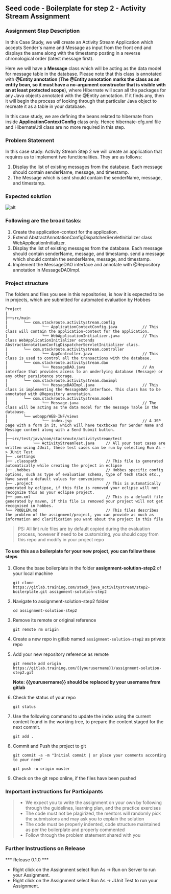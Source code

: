 ## Seed code - Boilerplate for step 2 - Activity Stream Assignment
### Assignment Step Description
In this Case Study, we will create an Activity Stream Application which accepts Sender's name and Message as input from the front end and displays the same along with the timestamp posting in a reverse chronological order (latest message first). 

Here we will have a **Message** class which will be acting as the data model for message table in the database. Please note that this class is annotated with **@Entity annotation** (**The @Entity annotation marks the class as an entity bean, so it must have a no-argument constructor that is visible with an at least protected scope**), where Hibernate will scan all the packages for any Java objects annotated with the @Entity annotation. 
If it finds any, then it will begin the process of looking through that particular Java object to recreate it as a table in your database. 

In this case study, we are defining the beans related to hibernate from inside **ApplicationContextConfig** class only. Hence hibernate-cfg.xml file and HibernateUtil class are no more required in this step.

### Problem Statement
In this case study: Activity Stream Step 2 we will create an application that requires us to implement two functionalities. They are as follows:
1. Display the list of existing messages from the database. Each message should contain senderName, message, and timestamp. 
2. The Message which is sent should contain the senderName, message, and timestamp.
     

### Expected solution

![alt](https://s3.ap-south-1.amazonaws.com/stackroute/oie_eqW5sRly35UA.png?response-content-disposition=inline&X-Amz-Security-Token=AgoGb3JpZ2luEJL%2F%2F%2F%2F%2F%2F%2F%2F%2F%2FwEaCmFwLXNvdXRoLTEigAKGjZseNxIh5O0JI7o8xkNZQcHrnOgSPN3BPn8%2FlcDjp5Az2mhEi2k3i1CFpRYfwvGPUCTdKv5eJCibhD1FAfC1y5DA5JM07d%2Bn%2FHohz%2F%2Bn1%2BTpofBfETTCwYwcnku0a42bUaq7WEt83TcQwiTv3yvJM1Ls9GL4SOywx5Q10YCgixTCmibCldVZrwEfW9dYXaV1bMniZSHXjwMHbl%2BjiqhGpoPMGVYYqZ9%2Fp0Eu6xlvY69xGfQz7zfhnsbB7LyS0No4Cewgzo%2F%2Fd5toZvYB2L9bVM33U7OrvuCdBSSkoikkd%2Fi77vRw%2FvwxO6wNp8GkcAZ6jE66pyQF8xXa4bwYKZt4KvsDCLb%2F%2F%2F%2F%2F%2F%2F%2F%2F%2FwEQABoMMDc5NTU0MTAzMjIxIgzfN%2Fxjan3dyM9zgckqzwNgA4wMVRH56MvHmT8zF8tdHqnzQstJZkvPlQDWo%2FMS4bwafx1YOI02P5BqAIyPF2J3%2BqzD15DIpnlpT7X2qaXAEiCJGTFAPW3YbFVmIyW18hEvFGEj%2F0uKhofchMz7r8XTry88bwSEvggHrBB8F6yac6XJvQV2Wh94YEiqlA%2F8AYGZwpmWQNbpRGID8B0iYN4fTX1t51QsyRdMXtN7sP4bEzlcfB7HwZ%2B%2Ff6Wrsc5lWP13wZWcR4eKRMezF2kRUJEPDnBc0gnVHIItDtbTqGiVwgtPe4WKmlO9fkLuyYFZdjr58xb855GpoFD7%2F0ETt%2BdEtFiw5c7p58qqnKYyFrRKSAQ0CDMj1rAjZhtHpbXrnzcylJRTrzrYznd0aoBNKCnB%2FshB3GmENBdC%2BJn2BW3FMvsdzd7YxITROFhTQbEQUF1vfQ5gEH7YQBU9MubgRyAY%2Fcj9PqbvT%2Bsgqh%2BnirQLMHCwZUGEBkwMfxgiaTXvrtiZr8TcvgtivqWDmx3STwm01puC2DFF%2BlfBfIsHebgNB2eOhJoGrTcq4F2YWDRtG9By9t2stdkqGKCoLSgAbpz%2BsUawsdUsGMFgTBfqzgABL%2F6oZEJZc8Z75sFYQD5cMNvf2s8F&X-Amz-Algorithm=AWS4-HMAC-SHA256&X-Amz-Date=20171030T055114Z&X-Amz-SignedHeaders=host&X-Amz-Expires=300&X-Amz-Credential=ASIAIFU5LZM24L23AVAA%2F20171030%2Fap-south-1%2Fs3%2Faws4_request&X-Amz-Signature=fbd4e6d35bbeafd41d7978a47c6a15d7b1eb48f78b419d89e4bf957d5a9106f3)

### Following are the broad tasks:
1. Create the application-context for the application. 
2. Extend AbstractAnnotationConfigDispatcherServletInitializer class WebApplicationInitializer.
3. Display the list of existing messages from the database. Each message should contain senderName, message, and timestamp. send a message which should contain the senderName, message, and timestamp.
4. Implement the MessageDAO interface and annotate with @Repository annotation in MessageDAOImpl.

### Project structure

The folders and files you see in this repositories, is how it is expected to be in projects, which are submitted for automated evaluation by Hobbes

    Project
    |
    ├──src/main
	|	    └── com.stackroute.activitystream.config	           
	|   	        └── ApplicationContextConfig.java           // This class will contain the application-context for the application.
	|	            └── WebApplicationInitializer.java          // This class WebApplicationInitializer extends AbstractAnnotationConfigDispatcherServletInitializer class.
	|	    └── com.stackroute.activitystream.controller
	|		        └── AppController.java 	                    // This class is used to control all the transactions with the database.	               
	|	    └── com.stackroute.activitystream.dao
	|		        └── MessageDAO.java                         // An interface that provides access to an underlying database (Message) or any other persistence storage.
	|	    └── com.stackroute.activitystream.daoimpl
	|		        └── MessageDAOImpl.java                     // This class is implementing the MessageDAO interface. This class has to be annotated with @Repository annotation.
	|	    └── com.stackroute.activitystream.model
	|		        └── Message.java                            // The class will be acting as the data model for the message Table in the database.
	|	    └── webapp/WEB-INF/views
    |               └── index.jsp                               // A JSP page with a form in it, which will have textboxes for Sender Name and Message content along with a Send Submit button. 
    |
    ├──src/test/java/com/stackroute/activitystream/test
    |           └── ActivityStreamTest.java     // All your test cases are written using JUnit, these test cases can be run by selecting Run As -> JUnit Test
    ├── .settings
	├── .classpath			                    // This file is generated automatically while creating the project in eclipse
	├── .hobbes   			                    // Hobbes specific config options, such as type of evaluation schema, type of tech stack etc., Have saved a default values for convenience
	├── .project			                    // This is automatically generated by eclipse, if this file is removed your eclipse will not recognize this as your eclipse project. 
	├── pom.xml 			                    // This is a default file generated by maven, if this file is removed your project will not get recognised in hobbes.
	└── PROBLEM.md  		                    // This files describes the problem of the assignment/project, you can provide as much as information and clarification you want about the project in this file

> PS: All lint rule files are by default copied during the evaluation process, however if need to be customizing, you should copy from this repo and modify in your project repo


#### To use this as a boilerplate for your new project, you can follow these steps

1. Clone the base boilerplate in the folder **assignment-solution-step2** of your local machine
     
    `git clone https://gitlab.training.com/stack_java_activitystream/step2-boilerplate.git assignment-solution-step2`

2. Navigate to assignment-solution-step2 folder

    `cd assignment-solution-step2`

3. Remove its remote or original reference

     `git remote rm origin`

4. Create a new repo in gitlab named `assignment-solution-step2` as private repo

5. Add your new repository reference as remote

     `git remote add origin https://gitlab.training.com/{{yourusername}}/assignment-solution-step2.git`

     **Note: {{yourusername}} should be replaced by your username from gitlab**

5. Check the status of your repo 
     
     `git status`

6. Use the following command to update the index using the current content found in the working tree, to prepare the content staged for the next commit.

     `git add .`
 
7. Commit and Push the project to git

     `git commit -a -m "Initial commit | or place your comments according to your need"`

     `git push -u origin master`

8. Check on the git repo online, if the files have been pushed

### Important instructions for Participants
> - We expect you to write the assignment on your own by following through the guidelines, learning plan, and the practice exercises
> - The code must not be plagirized, the mentors will randomly pick the submissions and may ask you to explain the solution
> - The code must be properly indented, code structure maintained as per the boilerplate and properly commented
> - Follow through the problem statement shared with you

### Further Instructions on Release

*** Release 0.1.0 ***

- Right click on the Assignment select Run As -> Run on Server to run your Assignment.
- Right click on the Assignment select Run As -> JUnit Test to run your Assignment.